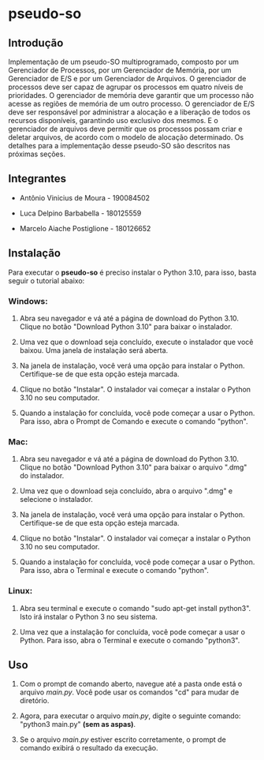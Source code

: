 # pseudo-so

## Introdução

Implementação de um pseudo-SO multiprogramado, composto por um Gerenciador de Processos, por um Gerenciador de Memória, por um Gerenciador de E/S e por um Gerenciador de Arquivos. O gerenciador de processos deve ser capaz de agrupar os processos em quatro níveis de prioridades. O gerenciador de memória deve garantir que um processo não acesse as regiões de memória de um outro processo. O gerenciador de E/S deve ser responsável por administrar a alocação e a liberação de todos os recursos disponíveis, garantindo uso exclusivo dos mesmos. E o gerenciador de arquivos deve permitir que os processos possam criar e deletar arquivos, de acordo com o modelo de alocação determinado. Os detalhes para a implementação desse pseudo-SO são descritos nas próximas seções.

## Integrantes


- Antônio Vinicius de Moura - 190084502

- Luca Delpino Barbabella - 180125559

- Marcelo Aiache Postiglione - 180126652

## Instalação

Para executar o **pseudo-so** é preciso instalar o Python 3.10, para isso, basta seguir o tutorial abaixo:

### Windows:

1. Abra seu navegador e vá até a página de download do Python 3.10. Clique no botão "Download Python 3.10" para baixar o instalador.

2. Uma vez que o download seja concluído, execute o instalador que você baixou. Uma janela de instalação será aberta.

3. Na janela de instalação, você verá uma opção para instalar o Python. Certifique-se de que esta opção esteja marcada.

4. Clique no botão "Instalar". O instalador vai começar a instalar o Python 3.10 no seu computador.

5. Quando a instalação for concluída, você pode começar a usar o Python. Para isso, abra o Prompt de Comando e execute o comando "python".

### Mac:

1. Abra seu navegador e vá até a página de download do Python 3.10. Clique no botão "Download Python 3.10" para baixar o arquivo ".dmg" do instalador.

2. Uma vez que o download seja concluído, abra o arquivo ".dmg" e selecione o instalador.

3. Na janela de instalação, você verá uma opção para instalar o Python. Certifique-se de que esta opção esteja marcada.

4. Clique no botão "Instalar". O instalador vai começar a instalar o Python 3.10 no seu computador.

5. Quando a instalação for concluída, você pode começar a usar o Python. Para isso, abra o Terminal e execute o comando "python".

### Linux:

1. Abra seu terminal e execute o comando "sudo apt-get install python3". Isto irá instalar o Python 3 no seu sistema.

2. Uma vez que a instalação for concluída, você pode começar a usar o Python. Para isso, abra o Terminal e execute o comando "python3".

## Uso

1. Com o prompt de comando aberto, navegue até a pasta onde está o arquivo *main.py*. Você pode usar os comandos "cd" para mudar de diretório.

2. Agora, para executar o arquivo *main.py*, digite o seguinte comando: "python3 main.py" **(sem as aspas)**.

3. Se o arquivo *main.py* estiver escrito corretamente, o prompt de comando exibirá o resultado da execução.